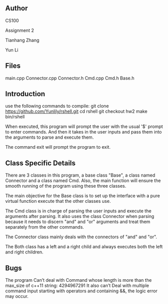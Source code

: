 **Author**
------

CS100

Assignment 2

Tianhang Zhang	

Yun Li

**Files**
-----


main.cpp
Connector.cpp
Connector.h
Cmd.cpp
Cmd.h
Base.h

**Introduction**
---------------
use the following commands to compile:
git clone  https://github.com/Yunlily/rshell.git
cd rshell
git checkout hw2
make
bin/rshell

When executed, this program will prompt the user with the usual '$' prompt to enter commands. And then it takes in the user inputs and pass them into the arguments to parse and execute them.

The command exit will prompt the program to exit.

**Class Specific Details**
----------------------

There are 3 classes in this program, a base class "Base",  a class named Connector and a class named Cmd. Also, the main function will ensure the smooth running of the program using these three classes.

The main objective for the Base class is to set up the interface with a pure virtual function execute that the other classes use. 

The Cmd class is in charge of parsing the user inputs and execute the arguments after parsing. It also uses the class Connector when parsing because it needs to discern "and" and "or" arguments and treat them separately from the other commands.

The Connector class mainly deals with the connectors of "and" and "or".

The Both class has a left and a right child and always executes both the left and right children.

**Bugs**
----

The program Can’t deal with Command whose length is more than the max_size of c++11 string: 4294967291
It also can’t Deal with multiple command input starting with operators and containing &&, the logic error may occur.
